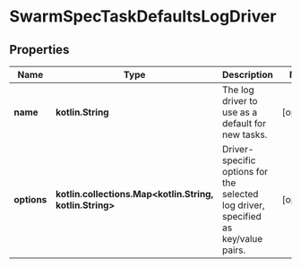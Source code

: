 # SwarmSpecTaskDefaultsLogDriver

## Properties

| Name        | Type                                                           | Description                                                                        | Notes      |
|-------------|----------------------------------------------------------------|------------------------------------------------------------------------------------|------------|
| **name**    | **kotlin.String**                                              | The log driver to use as a default for new tasks.                                  | [optional] |
| **options** | **kotlin.collections.Map&lt;kotlin.String, kotlin.String&gt;** | Driver-specific options for the selected log driver, specified as key/value pairs. | [optional] |



